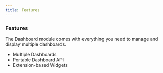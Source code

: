 ```yaml
---
title: Features
---
```


### Features

The Dashboard module comes with everything you need to manage and display multiple dashboards.

*   Multiple Dashboards
*   Portable Dashboard API
*   Extension-based Widgets
